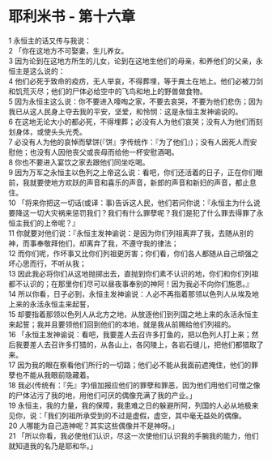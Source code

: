 # 耶利米书 - 第十六章
  
 1 永恒主的话又传与我说：  
 2 「你在这地方不可娶妻，生儿养女。  
 3 因为论到在这地方所生的儿女，论到在这地生他们的母亲，和养他们的父亲，永恒主是这么说的：  
 4 他们必死于致命的疫疠，无人举哀，不得葬埋，等于粪土在地上。他们必被刀剑和饥荒灭尽；他们的尸体必给空中的飞鸟和地上的野兽做食物。  
 5 因为永恒主这么说：你不要进入嚎啕之家，不要去哀哭，不要为他们悲伤；因为我已从这人民身上夺去我的平安，坚爱，和怜悯：这是永恒主发神谕说的。  
 6 在这地无论大小的都必死，不得埋葬；必没有人为他们哀哭；没有人为他们而刻划身体，或使头头光秃。  
 7 必没有人为他的哀悼而擘饼(『饼』字传统作：『为了他们』)；没有人因死人而安慰他；也没有人因他丧父或丧母而给他一杯安慰酒喝。  
 8 你也不要进入宴饮之家去跟他们同坐吃喝。  
 9 因为万军之永恒主以色列之上帝这么说：看吧，你们还活着的日子，正在你们眼前，我就要使地方欢跃的声音和喜乐的声音，新郎的声音和新妇的声音，都止息住。  
 10 「将来你把这一切话(或译：事)告诉这人民，他们若问你说：『永恒主为什么说要降这一切大灾祸来惩罚我们？我们有什么罪孽呢？我们是犯了什么罪去得罪了永恒主我们的上帝呢？』  
 11 你就要对他们说：『永恒主发神谕说：是因为你们列祖离弃了我，去随从别的神，而事奉敬拜他们，却离弃了我，不遵守我的律法；  
 12 而你们呢，作坏事又比你们列祖更厉害；你们看，你们各人都随从自己顽强之坏心思而行，不听从我；  
 13 因此我必将你们从这地抛掷出去，直抛到你们素不认识的地，你们和你们列祖都不认识的；在那里你们尽可以昼夜事奉别的神阿！因为我必不向你们施恩。』  
 14 所以你看，日子必到，永恒主发神谕说：人必不再指着那领以色列人从埃及地上来的永活永恒主来起誓，  
 15 却要指着那领以色列人从北方之地，从放逐他们到列国之地上来的永活永恒主来起誓；我并且要领他们回到他们的本地，就是我从前赐给他们列祖的。  
 16 「永恒主发神谕说：看吧，我要差人去召许多打鱼的，把以色列人打上来；然后我要差人去召许多打猎的，从各山上，各冈陵上，各岩石缝儿，把他们都猎取了来。  
 17 因为我的眼在察看他们所行的一切路；他们必不能从我面前遮掩住，他们的罪孽也不能从我眼前隐藏着。  
 18 我必(传统有：『先』字)倍加报应他们的罪孽和罪恶，因为他们用他们可憎之像的尸体沾污了我的地，用他们可厌的偶像充满了我的产业。」  
 19 永恒主，我的力量，我的保障，我患难之日的躲避所阿，列国的人必从地极来见你，说：「我们列祖所承受到的不过是虚假，虚空，其中毫无益处的偶像。  
 20 人哪能为自己造神呢？其实这些偶像并不是神呀。」  
 21 「所以你看，我必使他们认识，尽这一次使他们认识我的手腕我的能力，他们就知道我的名乃是耶和华。」